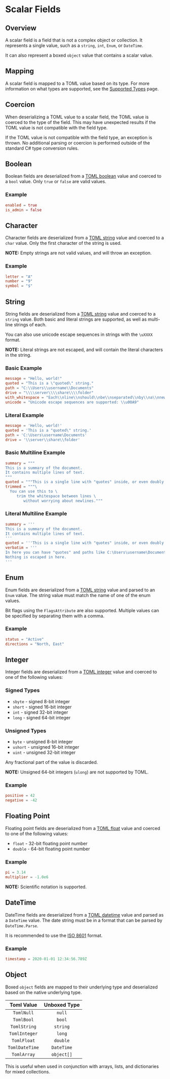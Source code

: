 # Scalar Fields

## Overview

A scalar field is a field that is not a complex object or collection.
It represents a single value, such as a `string`, `int`, `Enum`, or `DateTime`.

It can also represent a boxed `object` value that contains a scalar value.

## Mapping

A scalar field is mapped to a TOML value based on its type.
For more information on what types are supported, see the [Supported Types](../supported-types.md) page.

## Coercion

When deserializing a TOML value to a scalar field, the TOML value is coerced to the type of the field.
This may have unexpected results if the TOML value is not compatible with the field type.

If the TOML value is not compatible with the field type, an exception is thrown.
No additional parsing or coercion is performed outside of the standard C# type conversion rules.

## Boolean

Boolean fields are deserialized from a [TOML boolean](https://toml.io/en/v1.0.0#boolean) value and coerced to a `bool` value.
Only `true` or `false` are valid values.

### Example

```toml
enabled = true
is_admin = false
```

## Character

Character fields are deserialized from a [TOML string](https://toml.io/en/v1.0.0#string) value and coerced to a `char` value.
Only the first character of the string is used.

**NOTE:** Empty strings are not valid values, and will throw an exception.

### Example

```toml
letter = "A"
number = "9"
symbol = "$"
```

## String

String fields are deserialized from a [TOML string](https://toml.io/en/v1.0.0#string) value and coerced to a `string` value.
Both basic and literal strings are supported, as well as multi-line strings of each.

You can also use unicode escape sequences in strings with the `\uXXXX` format.

**NOTE:** Literal strings are not escaped, and will contain the literal characters in the string.

### Basic Example

```toml
message = "Hello, world!"
quoted = "This is a \"quoted\" string."
path = "C:\\Users\\username\\Documents"
drive = "\\\\server\\\\share\\\\folder"
with_whitespace = "Each\\nline\\nshould\\nbe\\nseparated\\nby\\na\\nnewline\\ncharacter."
unicode = "Unicode escape sequences are supported: \\u00A9"
```

### Literal Example

```toml
message = 'Hello, world!'
quoted = 'This is a "quoted\" string.'
path = 'C:\Users\username\Documents'
drive = '\\server\\share\\folder'
```

### Basic Multiline Example

```toml
summary = """
This is a summary of the document.
It contains multiple lines of text.
"""
quoted = """This is a single line with "quotes" inside, or even doubly quoted ""strings"" inside."""
trimmed = """\
  You can use this to \
     trim the whitespace between lines \
        without worrying about newlines."""
```

### Literal Multiline Example

```toml
summary = '''
This is a summary of the document.
It contains multiple lines of text.
'''
quoted = '''This is a single line with "quotes" inside, or even doubly quoted ""strings"" inside.'''
verbatim = '''
In here you can have "quotes" and paths like C:\Users\username\Documents or \\server\share\folder.
Nothing is escaped in here.
'''
```

## Enum

Enum fields are deserialized from a [TOML string](https://toml.io/en/v1.0.0#string) value and parsed to an `Enum` value.
The string value must match the name of one of the enum values.

Bit flags using the `FlagsAttribute` are also supported. Multiple values can be specified by separating them with a comma.

### Example

```toml
status = "Active"
directions = "North, East"
```

## Integer

Integer fields are deserialized from a [TOML integer](https://toml.io/en/v1.0.0#integer) value and coerced to one of the following values:

### Signed Types

- `sbyte` - signed 8-bit integer
- `short` - signed 16-bit integer
- `int` - signed 32-bit integer
- `long` - signed 64-bit integer

### Unsigned Types

- `byte` - unsigned 8-bit integer
- `ushort` - unsigned 16-bit integer
- `uint` - unsigned 32-bit integer

Any fractional part of the value is discarded.

**NOTE:** Unsigned 64-bit integers (`ulong`) are not supported by TOML.

### Example

```toml
positive = 42
negative = -42
```

## Floating Point

Floating point fields are deserialized from a [TOML float](https://toml.io/en/v1.0.0#float) value and coerced to one of the following values:

- `float` - 32-bit floating point number
- `double` - 64-bit floating point number

### Example

```toml
pi = 3.14
multiplier = -1.0e6
```

**NOTE:** Scientific notation is supported.

## DateTime

DateTime fields are deserialized from a [TOML datetime](https://toml.io/en/v1.0.0#local-date-time) value and parsed as a `DateTime` value.
The date string must be in a format that can be parsed by `DateTime.Parse`.

It is recommended to use the [ISO 8601](https://en.wikipedia.org/wiki/ISO_8601) format.

### Example

```toml
timestamp = 2020-01-01 12:34:56.789Z
```

## Object

Boxed `object` fields are mapped to their underlying type and deserialized based on the native underlying type.

|   Toml Value   | Unboxed Type |
|:--------------:|:------------:|
|   `TomlNull`   |    `null`    |
|   `TomlBool`   |    `bool`    |
|  `TomlString`  |   `string`   |
| `TomlInteger`  |    `long`    |
|  `TomlFloat`   |   `double`   |
| `TomlDateTime` |  `DateTime`  |
|  `TomlArray`   |  `object[]`  |

This is useful when used in conjunction with arrays, lists, and dictionaries for mixed collections.
